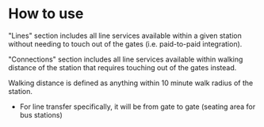# How to use

"Lines" section includes all line services available within a given station without needing to touch out of the gates (i.e. paid-to-paid integration).

"Connections" section includes all line services available within walking distance of the station that requires touching out of the gates instead.

Walking distance is defined as anything within 10 minute walk radius of the station.
- For line transfer specifically, it will be from gate to gate (seating area for bus stations)
